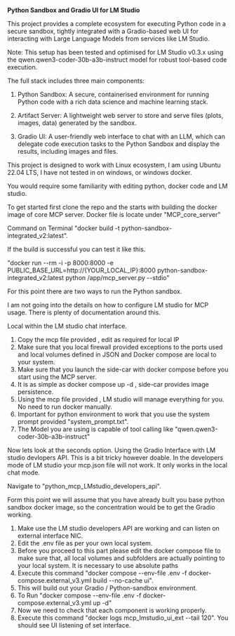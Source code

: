 **Python Sandbox and Gradio UI for LM Studio**

This project provides a complete ecosystem for executing Python code in a secure sandbox, tightly integrated with a Gradio-based web UI for interacting with Large Language Models from services like LM Studio.

Note: This setup has been tested and optimised for LM Studio v0.3.x using the qwen.qwen3-coder-30b-a3b-instruct model for robust tool-based code execution.

The full stack includes three main components:

1. Python Sandbox: A secure, containerised environment for running Python code with a rich data science and machine learning stack.

2. Artifact Server: A lightweight web server to store and serve files (plots, images, data) generated by the sandbox.

3. Gradio UI: A user-friendly web interface to chat with an LLM, which can delegate code execution tasks to the Python Sandbox and display the results, including images and files.

This project is designed to work with Linux ecosystem, I am using Ubuntu 22.04 LTS,
I have not tested in on windows, or windows docker.

You would require some familiarity with editing python, docker code and LM studio.

To get started first clone the repo and the starts with building the docker image of
core MCP server. Docker file is locate under "MCP_core_server"

Command on Terminal "docker build -t python-sandbox-integrated_v2:latest".

If the build is successful  you can test it like this.

"docker run --rm -i -p 8000:8000   -e PUBLIC_BASE_URL=http://{YOUR_LOCAL_IP}:8000   python-sandbox-integrated_v2:latest   python /app/mcp_server.py --stdio"

For this point there are two ways to run the Python sandbox.

I am not going into the details on how to configure LM studio for MCP usage.
There is plenty of documentation  around this.

Local within the LM studio chat interface.

1. Copy the mcp file provided , edit as required for local IP 
2. Make sure that you local firewall provided exceptions to the ports used and local volumes defined in JSON and Docker compose are local to your system.
3. Make sure that you launch the side-car with docker compose before you start using the MCP server.
4. It is as simple as docker compose up -d , side-car provides image persistence.
5. Using the mcp file provided , LM studio will manage everything for you. No need to run docker manually.
6. Important for python environment to work that you use the system prompt provided "system_prompt.txt".
7. The Model you are using is capable of tool calling like "qwen.qwen3-coder-30b-a3b-instruct"

Now lets look at the seconds option. Using the Gradio Interface with LM studio devlopers API.
This is a bit tricky however doable. In the developers mode of LM studio your mcp.json file
will not work. It only works in the local chat mode.

Navigate to "python_mcp_LMstudio_developers_api".

Form this point we will assume that you have already built you base python sandbox docker image,
so the concentration would be to get the Gradio working.

1. Make use the LM studio developers API are working and can listen on external interface NIC.
2. Edit the .env file as per your own local system.
3. Before you proceed to this part please edit the docker compose file to make sure that, all local volumes and subfolders are actually pointing to your local system.
   It is necessary to use absolute paths
4. Execute this command "docker compose --env-file .env -f docker-compose.external_v3.yml build --no-cache ui".
5. This will build out your Gradio / Python-sandbox environment.
6. To Run "docker compose --env-file .env -f docker-compose.external_v3.yml up -d"
7. Now we need to check that each component is working properly.
8. Execute this command "docker logs mcp_lmstudio_ui_ext --tail 120". You should see UI listening of set interface.


